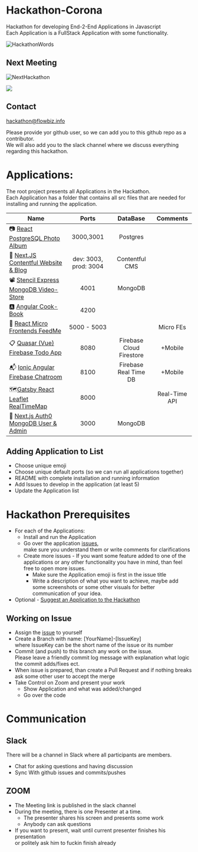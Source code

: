 # Hackathon-Corona
Hackathon for developing End-2-End Applications in Javascript<br>
Each Application is a FullStack Application with some functionality.

![HackathonWords](http://3.16.147.204:5000/HackathonWords.png)
## Next Meeting
![NextHackathon](http://3.16.147.204:5000/Next_Hackathon.png)

<a target="_blank" href="https://calendar.google.com/event?action=TEMPLATE&amp;tmeid=MGdkcGhtcTFna2MzbGtuMmYyOWZoYjBxaWYgaGFja2F0aG9uQGZsb3diaXouaW5mbw&amp;tmsrc=hackathon%40flowbiz.info"><img border="0" src="https://www.google.com/calendar/images/ext/gc_button1_en.gif"></a>

## Contact
<a href = "mailto: hackathon@flowbiz.info">hackathon@flowbiz.info</a>

Please provide yor github user, so we can add you to this github repo as a contributor.<br>
We will also add you to the slack channel where we discuss everything regarding this hackathon.

# Applications:
The root project presents all Applications in the Hackathon.<br>
Each Application has a folder that contains all src files that are needed for installing and running the application.

| Name   |      Ports   |      DataBase   |      Comments
|----------|:-------------:|:-------------:|:-------------:|
| 📷 [React PostgreSQL Photo Album](./react_postgreSQL_photo_album/README.md) | 3000,3001 | Postgres
| 📜 [Next.JS Contentful Website & Blog](./nextjs-website/README.md) | dev: 3003, prod: 3004 | Contentful CMS | 
| 📽️ [Stencil Express MongoDB Video-Store](./Stencil_Express_MongoDB_VideoStore/README.md) |    4001 | MongoDB
| 🅰️ [Angular Cook-Book](./angular-cookbook/README.md) |    4200 | 
| 🍱 [React Micro Frontends FeedMe](./React_Micro_Frontends_FeedMe/README.md) |    5000 - 5003 |  | Micro FEs
| 📋 [Quasar (Vue) Firebase Todo App](./Quasar_Firebase_Todo_App/README.md) | 8080 | Firebase Cloud Firestore | +Mobile
| 📬 [Ionic Angular Firebase Chatroom](./Ionic_Angular_Chatroom/README.md) |  8100 |  Firebase Real Time DB |  +Mobile
| 🗺️[Gatsby React Leaflet RealTimeMap](./Gatsby_React_Leaflet_realTimeMap/README.md) | 8000 |  | Real-Time API |
| 🔐 [Next.js Auth0 MongoDB User & Admin](./nextjs_mongodb_auth0_user_n_admin/README.md) | 3000 | MongoDB | |
## <a id="adding-application">Adding Application to List</a>
- Choose unique emoji 
- Choose unique default ports (so we can run all applications together)
- README with complete installation and running information
- Add Issues to develop in the application (at least 5)
- Update the Application list

# Hackathon Prerequisites
- For each of the Applications:
  - Install and run the Application
  - Go over the application [issues](https://github.com/wonderfloyd/Hackathon-Corona/issues),<br>
  make sure you understand them or write comments for clarifications
  - Create more issues - If you want some feature added to one of the applications or any other functionality you have in mind, than feel free to open more issues.
    - Make sure the Application emoji is first in the issue title
    - Write a description of what you want to achieve, maybe add some screenshots or some other visuals for better communication of your idea.
- Optional - [Suggest an Application to the Hackathon](#adding-application)

## Working on Issue
- Assign the [issue](https://github.com/wonderfloyd/Hackathon-Corona/issues) to yourself
- Create a Branch with name: [YourName]-[IssueKey]<br>
where IssueKey can be the short name of the issue or its number
- Commit (and push) to this branch any work on the issue.<br>
Please leave a friendly commit log message with explanation what logic the commit adds/fixes ect.
- When issue is prepared, than create a Pull Request and if nothing breaks ask some other user to accept the merge
- Take Control on Zoom and present your work
  - Show Application and what was added/changed
  - Go over the code

# Communication
## Slack
There will be a channel in Slack where all participants are members.
- Chat for asking questions and having discussion
- Sync With github issues and commits/pushes
## ZOOM
- The Meeting link is published in the slack channel
- During the meeting, there is one Presenter at a time.
  - The presenter shares his screen and presents some work
  - Anybody can ask questions
- If you want to present, wait until current presenter finishes his presentation<br>
or politely ask him to fuckin finish already 
